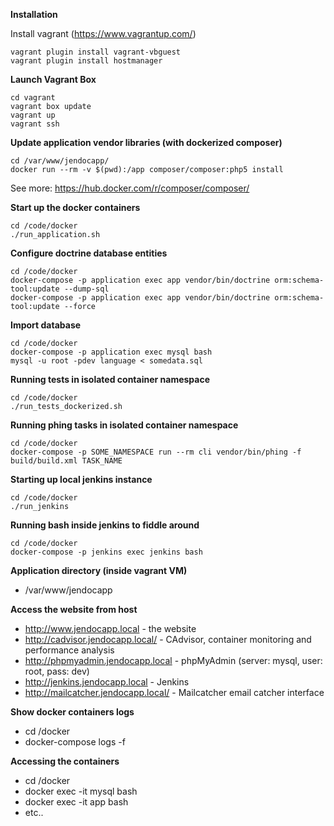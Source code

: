 **Installation**

Install vagrant (https://www.vagrantup.com/)
`````
vagrant plugin install vagrant-vbguest
vagrant plugin install hostmanager
`````
 
**Launch Vagrant Box**
`````
cd vagrant
vagrant box update
vagrant up 
vagrant ssh
`````

**Update application vendor libraries (with dockerized composer)**
`````
cd /var/www/jendocapp/
docker run --rm -v $(pwd):/app composer/composer:php5 install
`````
See more: https://hub.docker.com/r/composer/composer/

**Start up the docker containers**
`````
cd /code/docker
./run_application.sh
`````

**Configure doctrine database entities**
`````
cd /code/docker
docker-compose -p application exec app vendor/bin/doctrine orm:schema-tool:update --dump-sql
docker-compose -p application exec app vendor/bin/doctrine orm:schema-tool:update --force
`````

**Import database**
`````
cd /code/docker
docker-compose -p application exec mysql bash
mysql -u root -pdev language < somedata.sql
`````

**Running tests in isolated container namespace**
`````
cd /code/docker
./run_tests_dockerized.sh
`````

**Running phing tasks in isolated container namespace**
`````
cd /code/docker
docker-compose -p SOME_NAMESPACE run --rm cli vendor/bin/phing -f build/build.xml TASK_NAME
`````

**Starting up local jenkins instance**
`````
cd /code/docker
./run_jenkins
`````

**Running bash inside jenkins to fiddle around**
`````
cd /code/docker
docker-compose -p jenkins exec jenkins bash
`````

**Application directory (inside vagrant VM)**

* /var/www/jendocapp

**Access the website from host**

* http://www.jendocapp.local - the website
* http://cadvisor.jendocapp.local/ - CAdvisor, container monitoring and performance analysis
* http://phpmyadmin.jendocapp.local - phpMyAdmin (server: mysql, user: root, pass: dev)
* http://jenkins.jendocapp.local - Jenkins
* http://mailcatcher.jendocapp.local/ - Mailcatcher email catcher interface

**Show docker containers logs**

* cd /docker
* docker-compose logs -f

**Accessing the containers**

* cd /docker 
* docker exec -it mysql bash
* docker exec -it app bash
* etc.. 

